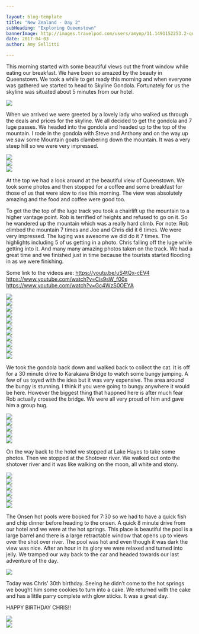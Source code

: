 ```yaml
---

layout: blog-template
title: "New Zealand - Day 2"
subHeading: "Exploring Queenstown"
bannerImage: http://images.travelpod.com/users/amynp/11.1491152253.2-queenstown.jpg
date: 2017-04-03
author: Amy Sellitti

---
```

This morning started with some beautiful views out the front window while eating our breakfast. We have been so amazed by the beauty in Queenstown. We took a while to get ready this morning and when everyone was gathered we started to head to Skyline Gondola. Fortunately for us the skyline was situated about 5 minutes from our hotel. 

<div class="center-image"><img src="http://images.travelpod.com/users/amynp/11.1491250715.morning-view.jpg" /></div>

When we arrived we were greeted by a lovely lady who walked us through the deals and prices for the skyline. We all decided to get the gondola and 7 luge passes. We headed into the gondola and headed up to the top of the mountain.  I rode in the gondola with Steve and Anthony and on the way up we saw some Mountain goats clambering down the mountain. It was a very steep hill so we were very impressed.  

<div class="center-image"><img src="http://images.travelpod.com/users/amynp/11.1491250715.view-up.jpg" /></div>
<div class="center-image"><img src="http://images.travelpod.com/users/amynp/11.1491250715.view-from-top.jpg" /></div>
<div class="center-image"><img src="http://images.travelpod.com/users/amynp/11.1491250715.cable-car.jpg" /></div>

At the top we had a look around at the beautiful view of Queenstown. We took some photos and then stopped for a coffee and some breakfast for those of us that were slow to rise this morning. The view was absolutely amazing and the food and coffee were good too. 

To get the the top of the luge track you took a chairlift up the mountain to a higher vantage point. Rob is terrified of heights and refused to go on it. So he wandered up the mountain which was a really hard climb. For note: Rob climbed the mountain 7 times and Joe and Chris did it 6 times. We were very impressed.  The luging was awesome we did do it 7 times. The highlights including 5 of us getting in a photo. Chris falling off the luge while getting into it.  And many many amazing photos taken on the track.  We had a great time and we finished just in time because the tourists started flooding in as we were finishing.

Some link to the videos are:
https://youtu.be/uS4tQx-cEV4
https://www.youtube.com/watch?v=Cis9sW_f00s
https://www.youtube.com/watch?v=Gc4WzS0OEYA

<div class="center-image"><img src="http://images.travelpod.com/users/amynp/11.1491250715.1-made-of-jelly.jpg" /></div>
<div class="center-image"><img src="http://images.travelpod.com/users/amynp/11.1491250715.1-view-from-top.jpg" /></div>
<div class="center-image"><img src="http://images.travelpod.com/users/amynp/11.1491250715.us-at-top.jpg" /></div>
<div class="center-image"><img src="http://images.travelpod.com/users/amynp/11.1491250715.river.jpg" /></div>
<div class="center-image"><img src="http://images.travelpod.com/users/amynp/11.1491250715.luge.jpg" /></div>
<div class="center-image"><img src="http://images.travelpod.com/users/amynp/11.1491250715.ready-for-luge.jpg" /></div>
<div class="center-image"><img src="http://images.travelpod.com/users/amynp/11.1491250715.me-at-top.jpg" /></div>
<div class="center-image"><img src="http://images.travelpod.com/users/amynp/11.1491250715.luge-time.jpg" /></div>
<div class="center-image"><img src="http://images.travelpod.com/users/amynp/11.1491250715.chairlift-up.jpg" /></div>
<div class="center-image"><img src="http://images.travelpod.com/users/amynp/11.1491250715.best-photo.jpg" /></div>
<div class="center-image"><img src="http://images.travelpod.com/users/amynp/11.1491250715.more-luge.jpg" /></div>

We took the gondola back down and walked back to collect the cat. It is off for a 30 minute drive to Karakawa Bridge to watch some bungy jumping. A few of us toyed with the idea but it was very expensive. The area around the bungy is stunning. I think if you were going to bungy anywhere it would be here. However the biggest thing that happned here is after much fear Rob actually crossed the bridge. We were all very proud of him and gave him a group hug. 

<div class="center-image"><img src="http://images.travelpod.com/users/amynp/11.1491250715.bungy-bridge.jpg" /></div>
<div class="center-image"><img src="http://images.travelpod.com/users/amynp/11.1491250715.bungy-bridge.jpg" /></div>
<div class="center-image"><img src="http://images.travelpod.com/users/amynp/11.1491250715.bridge.jpg" /></div>
<div class="center-image"><img src="http://images.travelpod.com/users/amynp/11.1491250715.1-bridge.jpg" /></div>
<div class="center-image"><img src="http://images.travelpod.com/users/amynp/11.1491250715.2-bridge.jpg" /></div>


On the way back to the hotel we stopped at Lake Hayes to take some photos. Then we stopped at the Shotover river. We walked out onto the shotover river and it was like walking on the moon, all white and stony. 

<div class="center-image"><img src="http://images.travelpod.com/users/amynp/11.1491250715.lake-hayes.jpg" /></div>
<div class="center-image"><img src="http://images.travelpod.com/users/amynp/11.1491250715.joe-and-drone.jpg" /></div>
<div class="center-image"><img src="http://images.travelpod.com/users/amynp/11.1491250715.joe-and-the-drone.jpg" /></div>
<div class="center-image"><img src="http://images.travelpod.com/users/amynp/11.1491250715.2-river.jpg" /></div>
<div class="center-image"><img src="http://images.travelpod.com/users/amynp/11.1491250715.rainbow.jpg" /></div>
<div class="center-image"><img src="http://images.travelpod.com/users/amynp/11.1491250715.3-river.jpg" /></div>

The Onsen hot pools were booked for 7:30 so we had to have a quick fish and chip dinner before heading to the onsen. A quick 8 minute drive from our hotel and we were at the hot springs. This place is beautiful the pool is a large barrel and there is a large retractable window that opens up to views over the shot over river. The pool was hot and even though it was dark the view was nice. After an hour in its glory we were relaxed and turned into jelly. We tramped our way back to the car and headed towards our last adventure of the day. 

<div class="center-image"><img src="http://images.travelpod.com/users/amynp/11.1491250715.hot-pool.jpg" /></div>

Today was Chris’ 30th birthday. Seeing he didn’t come to the hot springs we bought him some cookies to turn into a cake. We returned with the cake and has a little parry complete with glow sticks. It was a great day.

HAPPY BIRTHDAY CHRIS!!

<div class="center-image"><img src="http://images.travelpod.com/users/amynp/11.1491250715.cookie-cake.jpg" /></div>
<div class="center-image"><img src="http://images.travelpod.com/users/amynp/11.1491250715.dr-strange.jpg" /></div>
